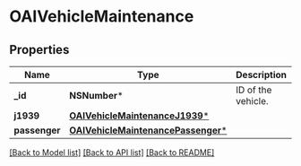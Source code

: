 # OAIVehicleMaintenance

## Properties
Name | Type | Description | Notes
------------ | ------------- | ------------- | -------------
**_id** | **NSNumber*** | ID of the vehicle. | 
**j1939** | [**OAIVehicleMaintenanceJ1939***](OAIVehicleMaintenanceJ1939.md) |  | [optional] 
**passenger** | [**OAIVehicleMaintenancePassenger***](OAIVehicleMaintenancePassenger.md) |  | [optional] 

[[Back to Model list]](../README.md#documentation-for-models) [[Back to API list]](../README.md#documentation-for-api-endpoints) [[Back to README]](../README.md)


